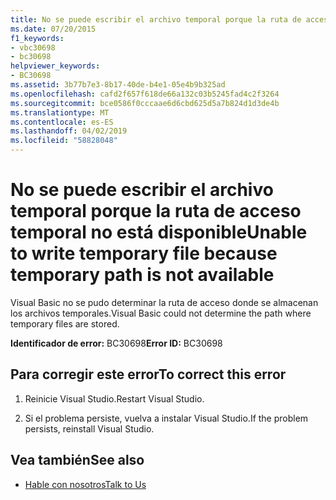 ```yaml
---
title: No se puede escribir el archivo temporal porque la ruta de acceso temporal no está disponible
ms.date: 07/20/2015
f1_keywords:
- vbc30698
- bc30698
helpviewer_keywords:
- BC30698
ms.assetid: 3b77b7e3-8b17-40de-b4e1-05e4b9b325ad
ms.openlocfilehash: cafd2f657f618de66a132c03b5245fad4c2f3264
ms.sourcegitcommit: bce0586f0cccaae6d6cbd625d5a7b824d1d3de4b
ms.translationtype: MT
ms.contentlocale: es-ES
ms.lasthandoff: 04/02/2019
ms.locfileid: "58828048"
---
```

# <a name="unable-to-write-temporary-file-because-temporary-path-is-not-available"></a><span data-ttu-id="00d59-102">No se puede escribir el archivo temporal porque la ruta de acceso temporal no está disponible</span><span class="sxs-lookup"><span data-stu-id="00d59-102">Unable to write temporary file because temporary path is not available</span></span>
<span data-ttu-id="00d59-103">Visual Basic no se pudo determinar la ruta de acceso donde se almacenan los archivos temporales.</span><span class="sxs-lookup"><span data-stu-id="00d59-103">Visual Basic could not determine the path where temporary files are stored.</span></span>  
  
 <span data-ttu-id="00d59-104">**Identificador de error:** BC30698</span><span class="sxs-lookup"><span data-stu-id="00d59-104">**Error ID:** BC30698</span></span>  
  
## <a name="to-correct-this-error"></a><span data-ttu-id="00d59-105">Para corregir este error</span><span class="sxs-lookup"><span data-stu-id="00d59-105">To correct this error</span></span>  
  
1.  <span data-ttu-id="00d59-106">Reinicie Visual Studio.</span><span class="sxs-lookup"><span data-stu-id="00d59-106">Restart Visual Studio.</span></span>  
  
2.  <span data-ttu-id="00d59-107">Si el problema persiste, vuelva a instalar Visual Studio.</span><span class="sxs-lookup"><span data-stu-id="00d59-107">If the problem persists, reinstall Visual Studio.</span></span>  
  
## <a name="see-also"></a><span data-ttu-id="00d59-108">Vea también</span><span class="sxs-lookup"><span data-stu-id="00d59-108">See also</span></span>

- [<span data-ttu-id="00d59-109">Hable con nosotros</span><span class="sxs-lookup"><span data-stu-id="00d59-109">Talk to Us</span></span>](/visualstudio/ide/talk-to-us)
